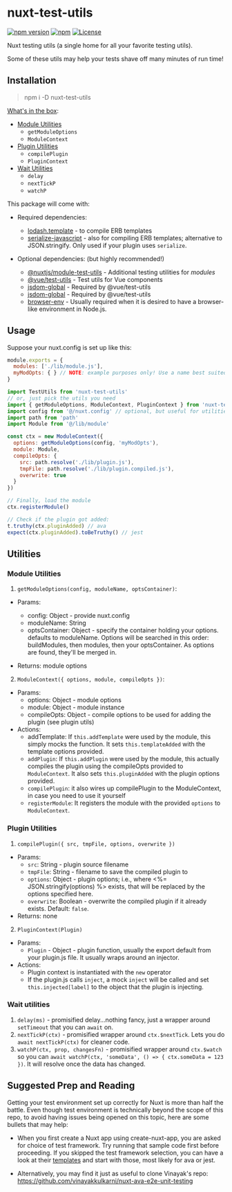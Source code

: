 # nuxt-test-utils

[![npm version][npm-version-src]][npm-version-href]
[![npm][npm-downloads-src]][npm-downloads-href]
[![License][license-src]][license-href]

Nuxt testing utils (a single home for all your favorite testing utils).

Some of these utils may help your tests shave off many minutes of run time!

## Installation

> npm i -D nuxt-test-utils 

[What's in the box](#utilities):
* [Module Utilities](#module-utilities) 
  * `getModuleOptions`
  * `ModuleContext`
* [Plugin Utilities](#plugin-utilities) 
  * `compilePlugin` 
  * `PluginContext`
* [Wait Utilities](#wait-utilities)
  * `delay`
  * `nextTickP`
  * `watchP`

This package will come with:

* Required dependencies:
  * [lodash.template](https://www.npmjs.com/package/lodash.template) - to compile ERB templates
  * [serialize-javascript](https://www.npmjs.com/package/serialize-javascript) - also for compiling ERB templates; alternative to JSON.stringify. Only used if your plugin uses `serialize`.
 
* Optional dependencies: (but highly recommended!)
  * [@nuxtjs/module-test-utils](https://www.npmjs.com/package/@nuxtjs/module-test-utils) - Additional testing utilities for *modules*
  * [@vue/test-utils](https://www.npmjs.com/package/@vue/test-utils) - Test utils for Vue components
  * [jsdom-global](https://www.npmjs.com/package/jsdom-global) - Required by @vue/test-utils
  * [jsdom-global](https://www.npmjs.com/package/jsdom-global) - Required by @vue/test-utils
  * [browser-env](https://www.npmjs.com/package/browser-env) - Usually required when it is desired to have a browser-like environment in Node.js. 
  

## Usage

Suppose your nuxt.config is set up like this:
```js
module.exports = {
  modules: ['./lib/module.js'],
  myModOpts: { } // NOTE: example purposes only! Use a name best suited for *your* module!
}
```

```js
import TestUtils from 'nuxt-test-utils'
// or, just pick the utils you need
import { getModuleOptions, ModuleContext, PluginContext } from 'nuxt-test-utils'
import config from '@/nuxt.config' // optional, but useful for utilities.
import path from 'path'
import Module from '@/lib/module'

const ctx = new ModuleContext({
  options: getModuleOptions(config, 'myModOpts'),
  module: Module,
  compileOpts: {
    src: path.resolve('./lib/plugin.js'),
    tmpFile: path.resolve('./lib/plugin.compiled.js'),
    overwrite: true
  }
})

// Finally, load the module
ctx.registerModule() 

// Check if the plugin got added:
t.truthy(ctx.pluginAdded) // ava
expect(ctx.pluginAdded).toBeTruthy() // jest
```

## Utilities

### Module Utilities
1. `getModuleOptions(config, moduleName, optsContainer)`:
  * Params:
    - config: Object - provide nuxt.config
    - moduleName: String
    - optsContainer: Object - specify the container holding your options. defaults to moduleName. Options will be searched in this order: buildModules, then modules, then your optsContainer. As options are found, they'll be merged in.
  
  * Returns: module options
 
2. `ModuleContext({ options, module, compileOpts })`:
  * Params:
    - options: Object - module options
    - module: Object - module instance
    - compileOpts: Object - compile options to be used for adding the plugin (see plugin utils)
  * Actions:
    - addTemplate: If `this.addTemplate` were used by the module, this simply mocks the function. It sets `this.templateAdded` with the template options provided.
    - `addPlugin`: If `this.addPlugin` were used by the module, this actually compiles the plugin using the compileOpts provided to `ModuleContext`. It also sets `this.pluginAdded` with the plugin options provided.
    - `compilePlugin`: it also wires up compilePlugin to the ModuleContext, in case you need to use it yourself
    - `registerModule`: It registers the module with the provided `options` to `ModuleContext`. 

### Plugin Utilities

1. `compilePlugin({ src, tmpFile, options, overwrite })`
  * Params:
    - `src`: String - plugin source filename
    - `tmpFile`: String - filename to save the compiled plugin to
    - `options`: Object - plugin options; i.e., where <%= JSON.stringify(options) %> exists, that will be replaced by the options specified here.
    - `overwrite`: Boolean - overwrite the compiled plugin if it already exists. Default: `false`.
  * Returns: none
 
2. `PluginContext(Plugin)` 
  * Params: 
    - `Plugin` - Object - plugin function, usually the export default from your plugin.js file. It usually wraps around an injector.
  * Actions:
    - Plugin context is instantiated with the `new` operator
    - If the plugin.js calls `inject`, a mock `inject` will be called and set `this.injected[label]` to the object that the plugin is injecting.
  
### Wait utilities
1. `delay(ms)` - promisified delay...nothing fancy, just a wrapper around `setTimeout` that you can `await` on. 
2. `nextTickP(ctx)` - promisified wrapper around `ctx.$nextTick`. Lets you do `await nextTickP(ctx)` for cleaner code.
3. `watchP(ctx, prop, changesFn)` - promisified wrapper around `ctx.$watch` so you can `await watchP(ctx, 'someData', () => { ctx.someData = 123 })`. It will resolve once the data has changed. 

## Suggested Prep and Reading

Getting your test environment set up correctly for Nuxt is more than half the battle. Even though test environment is technically beyond the scope of this repo, to avoid having issues being opened on this topic, here are some bullets that may help:

* When you first create a Nuxt app using create-nuxt-app, you are asked for choice of test framework. Try running that sample code first before proceeding. If you skipped the test framework selection, you can have a look at their [templates](https://github.com/nuxt/create-nuxt-app/tree/master/packages/cna-template/template/frameworks) and start with those, most likely for ava or jest.

* Alternatively, you may find it just as useful to clone Vinayak's repo: https://github.com/vinayakkulkarni/nuxt-ava-e2e-unit-testing 

<!-- Badges -->
[npm-version-src]: https://img.shields.io/npm/v/nuxt-test-utils
[npm-version-href]: https://npmjs.com/package/nuxt-test-utils

[npm-downloads-src]: https://img.shields.io/npm/dt/nuxt-test-utils.svg
[npm-downloads-href]: https://npmjs.com/package/nuxt-test-utils

[license-src]: https://img.shields.io/npm/l/nuxt-test-utils.svg
[license-href]: https://npmjs.com/package/nuxt-test-utils

